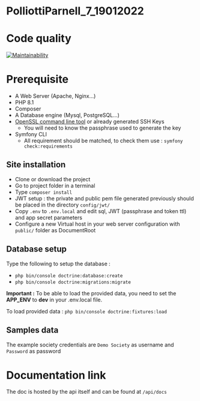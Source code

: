 # PolliottiParnell_7_19012022

# Code quality
[![Maintainability](https://api.codeclimate.com/v1/badges/d4e1017c433ca2a15b4a/maintainability)](https://codeclimate.com/github/NichoSeb2/PolliottiParnell_7_19012022/maintainability)

# Prerequisite
* A Web Server (Apache, Nginx...)
* PHP 8.1
* Composer
* A Database engine (Mysql, PostgreSQL...)
* [OpenSSL command line tool](https://www.openssl.org/docs/man1.0.2/man1/openssl.html) or already generated SSH Keys
  * You will need to know the passphrase used to generate the key
* Symfony CLI
  * All requirement should be matched, to check them use : `symfony check:requirements`

## Site installation
* Clone or download the project
* Go to project folder in a terminal
* Type `composer install`
* JWT setup : the private and public pem file generated previously should be placed in the directory `config/jwt/`
* Copy `.env` to `.env.local` and edit sql, JWT (passphrase and token ttl) and app secret parameters
* Configure a new Virtual host in your web server configuration with `public/` folder as DocumentRoot

## Database setup
Type the following to setup the database :
 * `php bin/console doctrine:database:create`
 * `php bin/console doctrine:migrations:migrate`

**Important :** To be able to load the provided data, you need to set the **APP_ENV** to **dev** in your .env.local file.

To load provided data : `php bin/console doctrine:fixtures:load`

## Samples data
The example society credentials are `Demo Society` as username and `Password` as password

# Documentation link
The doc is hosted by the api itself and can be found at `/api/docs`

